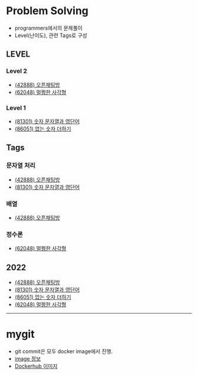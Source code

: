# Problem Solving

- programmers에서의 문제풀이
- Level(난이도), 관련 Tags로 구성

## LEVEL

### Level 2
- [(42888) 오픈채팅방](https://github.com/sadocode/PS/tree/main/Level2/42888)
- [(62048) 멀쩡한 사각형](https://github.com/sadocode/PS/tree/main/Level2/62048)

### Level 1
- [(81301) 숫자 문자열과 영단어](https://github.com/sadocode/PS/tree/main/Level1/81301)
- [(86051) 없는 숫자 더하기](https://github.com/sadocode/PS/tree/main/Level1/86051)

## Tags

### 문자열 처리
- [(42888) 오픈채팅방](https://github.com/sadocode/PS/tree/main/Level2/42888)
- [(81301) 숫자 문자열과 영단어](https://github.com/sadocode/PS/tree/main/Level1/81301)

### 배열
- [(42888) 오픈채팅방](https://github.com/sadocode/PS/tree/main/Level2/42888)

### 정수론
- [(62048) 멀쩡한 사각형](https://github.com/sadocode/PS/tree/main/Level2/62048)


## 2022
- [(42888) 오픈채팅방](https://github.com/sadocode/PS/tree/main/Level2/42888)
- [(81301) 숫자 문자열과 영단어](https://github.com/sadocode/PS/tree/main/Level1/81301)
- [(86051) 없는 숫자 더하기](https://github.com/sadocode/PS/tree/main/Level1/86051)
- [(62048) 멀쩡한 사각형](https://github.com/sadocode/PS/tree/main/Level2/62048)


---

# mygit

- git commit은 모두 docker image에서 진행.
- [image 정보](https://github.com/sadocode/PS/tree/main/mygit)
- [Dockerhub 이미지](https://hub.docker.com/repository/docker/sadocode/my_git)
